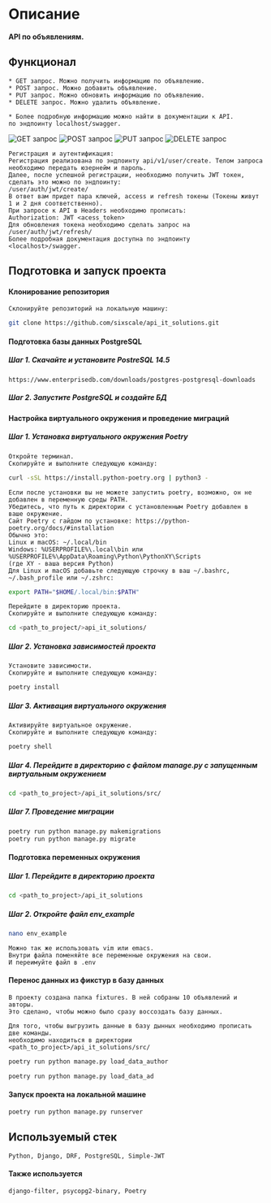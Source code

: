 # Описание
__API по объявлениям.__
## Функционал
```
* GET запрос. Можно получить информацию по объявлению.
* POST запрос. Можно добавить объявление.
* PUT запрос. Можно обновить информацию по объявлению.
* DELETE запрос. Можно удалить объявление.

* Более подробную информацию можно найти в документации к API.
по эндпоинту localhost/swagger.
```
![GET запрос](image/GET.png)
![POST запрос](image/POST.png)
![PUT запрос](image/PUT.png)
![DELETE запрос](image/DELETE.png)
```
Регистрация и аутентификация:
Регистрация реализована по эндпоинту api/v1/user/create. Телом запроса необходимо передать юзернейм и пароль.
Далее, после успешной регистрации, необходимо получить JWT токен, сделать это можно по эндпоинту:
/user/auth/jwt/create/
В ответ вам придет пара ключей, access и refresh токены (Токены живут 1 и 2 дня соответственно).
При запросе к API в Headers необходимо прописать:
Authorization: JWT <acess_token>
Для обновления токена необходимо сделать запрос на /user/auth/jwt/refresh/
Более подробная документация доступна по эндпоинту <localhost>/swagger.
```
## Подготовка и запуск проекта
#### Клонирование репозитория
```
Склонируйте репозиторий на локальную машину:
```
```bash
git clone https://github.com/sixscale/api_it_solutions.git
```
#### Подготовка базы данных PostgreSQL
##### Шаг 1. Скачайте и установите PostreSQL 14.5
```
https://www.enterprisedb.com/downloads/postgres-postgresql-downloads
```
##### Шаг 2. Запустите PostgreSQL и создайте БД
#### Настройка виртуального окружения и проведение миграций
##### Шаг 1. Установка виртуального окружения Poetry
```
Откройте терминал.
Скопируйте и выполните следующую команду:
```
```bash
curl -sSL https://install.python-poetry.org | python3 -
```
```
Если после установки вы не можете запустить poetry, возможно, он не добавлен в переменную среды PATH.
Убедитесь, что путь к директории с установленным Poetry добавлен в ваше окружение.
Сайт Poetry с гайдом по установке: https://python-poetry.org/docs/#installation
Обычно это:
Linux и macOS: ~/.local/bin
Windows: %USERPROFILE%\.local\bin или %USERPROFILE%\AppData\Roaming\Python\PythonXY\Scripts 
(где XY - ваша версия Python)
Для Linux и macOS добавьте следующую строчку в ваш ~/.bashrc, ~/.bash_profile или ~/.zshrc:
```
```bash
export PATH="$HOME/.local/bin:$PATH"
```
```
Перейдите в директорию проекта.
Скопируйте и выполните следующую команду:
```
```bash
cd <path_to_project/>api_it_solutions/
```
##### Шаг 2. Установка зависимостей проекта
```
Установите зависимости.
Скопируйте и выполните следующую команду:
```
```bash
poetry install
```
##### Шаг 3. Активация виртуального окружения
```
Активируйте виртуальное окружение.
Скопируйте и выполните следующую команду:
```
```bash
poetry shell
```
##### Шаг 4. Перейдите в директорию с файлом manage.py с запущенным виртуальным окружением
```bash
cd <path_to_project>/api_it_solutions/src/
```
##### Шаг 7. Проведение миграции
```bash
poetry run python manage.py makemigrations
poetry run python manage.py migrate
```
#### Подготовка переменных окружения
##### Шаг 1. Перейдите в директорию проекта
```bash
cd <path_to_project>/api_it_solutions
```

##### Шаг 2. Откройте файл *env_example* 
```bash
nano env_example
```
```
Можно так же использовать vim или emacs.
Внутри файла поменяйте все переменные окружения на свои.
И переимуйте файл в .env
```
#### Перенос данных из фикстур в базу данных
```
В проекту создана папка fixtures. В ней собраны 10 объявлений и авторы.
Это сделано, чтобы можно было сразу воссоздать базу данных.
```
```
Для того, чтобы выгрузить данные в базу дынных необходимо прописать две команды.
необходимо находиться в директории <path_to_project>/api_it_solutions/src/
```
```bash
poetry run python manage.py load_data_author
```
```bash
poetry run python manage.py load_data_ad
```
#### Запуск проекта на локальной машине
```bash
poetry run python manage.py runserver
```
## Используемый стек
```
Python, Django, DRF, PostgreSQL, Simple-JWT
```
#### Также используется
```
django-filter, psycopg2-binary, Poetry
```